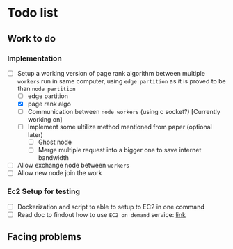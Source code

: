 Todo list
====

## Work to do

### Implementation

- [ ] Setup a working version of page rank algorithm between multiple `workers` run in same computer, using `edge partition` as it is proved to be than `node partition`
  - [ ] edge partition 
  - [x] page rank algo
  - [ ] Communication between `node workers` (using c socket?) [Currently working on]
  - [ ] Implement some ultilize method mentioned from paper (optional later)
    - [ ] Ghost node
    - [ ] Merge multiple request into a bigger one to save internet bandwidth
- [ ] Allow exchange node between `workers`
- [ ] Allow new node join the work

### Ec2 Setup for testing
- [ ] Dockerization and script to able to setup to EC2 in one command
- [ ] Read doc to findout how to use `EC2 on demand` service: [link](https://aws.amazon.com/ec2/pricing/on-demand/)

## Facing problems